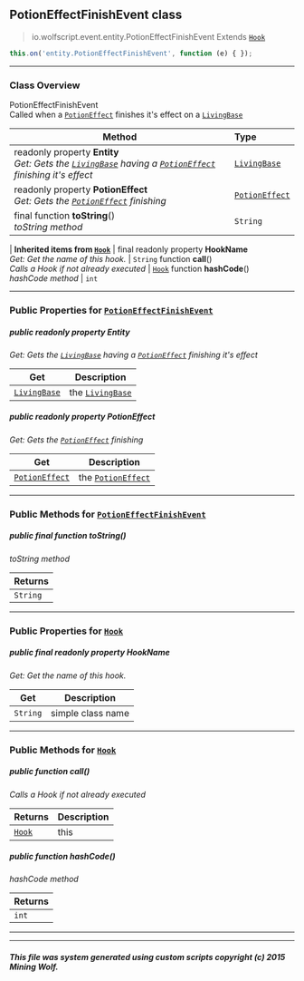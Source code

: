 ## PotionEffectFinishEvent __class__

>io.wolfscript.event.entity.PotionEffectFinishEvent
>Extends [`Hook`](../Hook.md)
``` javascript
this.on('entity.PotionEffectFinishEvent', function (e) { });
```


---

### Class Overview

PotionEffectFinishEvent<br> Called when a [`PotionEffect`](../../api/potion/PotionEffect.md) finishes it's effect on a [`LivingBase`](../../api/entity/living/LivingBase.md)

Method | Type   
--- | :--- 
 readonly property __Entity__ <br> _Get: Gets the [`LivingBase`](../../api/entity/living/LivingBase.md) having a [`PotionEffect`](../../api/potion/PotionEffect.md) finishing it's effect_ | [`LivingBase`](../../api/entity/living/LivingBase.md)
 readonly property __PotionEffect__ <br> _Get: Gets the [`PotionEffect`](../../api/potion/PotionEffect.md) finishing_ | [`PotionEffect`](../../api/potion/PotionEffect.md)
final function __toString__() <br> _toString method_ | `String`
 |
__Inherited items from [`Hook`](../Hook.md)__ |
final readonly property __HookName__ <br> _Get: Get the name of this hook._ | `String`
 function __call__() <br> _Calls a Hook if not already executed_ | [`Hook`](../Hook.md)
 function __hashCode__() <br> _hashCode method_ | `int`





---


### Public Properties for [`PotionEffectFinishEvent`](PotionEffectFinishEvent.md)

##### <a id='entity'></a>public  readonly property __Entity__

_Get: Gets the [`LivingBase`](../../api/entity/living/LivingBase.md) having a [`PotionEffect`](../../api/potion/PotionEffect.md) finishing it's effect_

Get | Description
--- | --- 
[`LivingBase`](../../api/entity/living/LivingBase.md) | the [`LivingBase`](../../api/entity/living/LivingBase.md)



##### <a id='potioneffect'></a>public  readonly property __PotionEffect__

_Get: Gets the [`PotionEffect`](../../api/potion/PotionEffect.md) finishing_

Get | Description
--- | --- 
[`PotionEffect`](../../api/potion/PotionEffect.md) | the [`PotionEffect`](../../api/potion/PotionEffect.md)



---

### Public Methods for [`PotionEffectFinishEvent`](PotionEffectFinishEvent.md)

##### <a id='tostring'></a>public final function __toString__()

_toString method_

Returns | 
--- | 
`String` |


---

### Public Properties for [`Hook`](../Hook.md)

##### <a id='hookname'></a>public final readonly property __HookName__

_Get: Get the name of this hook._

Get | Description
--- | --- 
`String` | simple class name



---

### Public Methods for [`Hook`](../Hook.md)

##### <a id='call'></a>public  function __call__()

_Calls a Hook if not already executed_

Returns | Description
--- | --- 
[`Hook`](../Hook.md) | this


##### <a id='hashcode'></a>public  function __hashCode__()

_hashCode method_

Returns | 
--- | 
`int` |


---


---


##### This file was system generated using custom scripts copyright (c) 2015 Mining Wolf.
	

